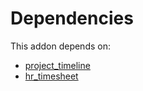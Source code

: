 # Dependencies

This addon depends on:

- [project_timeline](https://github.com/bringout/oca-workflow-process)
- [hr_timesheet](https://github.com/bringout/oca-ocb-hr/tree/7056a6865f6bd273a5c4cfc973b3c7a819ee6af0/odoo-bringout-oca-ocb-hr_timesheet)
